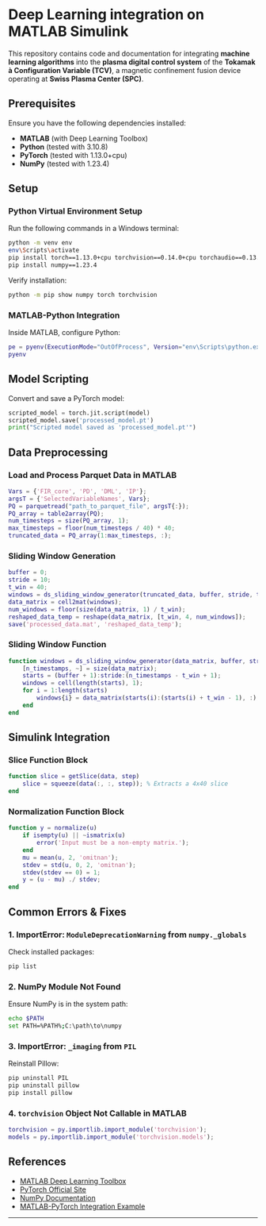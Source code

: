 # Deep Learning integration on MATLAB Simulink 

This repository contains code and documentation for integrating **machine learning algorithms** into the **plasma digital control system** of the **Tokamak à Configuration Variable (TCV)**, a magnetic confinement fusion device operating at **Swiss Plasma Center (SPC)**.

## Prerequisites

Ensure you have the following dependencies installed:

- **MATLAB** (with Deep Learning Toolbox)
- **Python** (tested with 3.10.8)
- **PyTorch** (tested with 1.13.0+cpu)
- **NumPy** (tested with 1.23.4)

## Setup

### Python Virtual Environment Setup

Run the following commands in a Windows terminal:

```sh
python -m venv env
env\Scripts\activate
pip install torch==1.13.0+cpu torchvision==0.14.0+cpu torchaudio==0.13.0 --extra-index-url https://download.pytorch.org/whl/cpu
pip install numpy==1.23.4
```

Verify installation:

```sh
python -m pip show numpy torch torchvision
```

### MATLAB-Python Integration

Inside MATLAB, configure Python:

```matlab
pe = pyenv(ExecutionMode="OutOfProcess", Version="env\Scripts\python.exe");
pyenv
```

## Model Scripting

Convert and save a PyTorch model:

```python
scripted_model = torch.jit.script(model)
scripted_model.save('processed_model.pt')
print("Scripted model saved as 'processed_model.pt'")
```

## Data Preprocessing

### Load and Process Parquet Data in MATLAB

```matlab
Vars = {'FIR_core', 'PD', 'DML', 'IP'};
argsT = {'SelectedVariableNames', Vars};
PQ = parquetread("path_to_parquet_file", argsT{:});
PQ_array = table2array(PQ);
num_timesteps = size(PQ_array, 1);
max_timesteps = floor(num_timesteps / 40) * 40;
truncated_data = PQ_array(1:max_timesteps, :);
```

### Sliding Window Generation

```matlab
buffer = 0;
stride = 10;
t_win = 40;
windows = ds_sliding_window_generator(truncated_data, buffer, stride, t_win);
data_matrix = cell2mat(windows);
num_windows = floor(size(data_matrix, 1) / t_win);
reshaped_data_temp = reshape(data_matrix, [t_win, 4, num_windows]);
save('processed_data.mat', 'reshaped_data_temp');
```

### Sliding Window Function

```matlab
function windows = ds_sliding_window_generator(data_matrix, buffer, stride, t_win)
    [n_timestamps, ~] = size(data_matrix);
    starts = (buffer + 1):stride:(n_timestamps - t_win + 1);
    windows = cell(length(starts), 1);
    for i = 1:length(starts)
        windows{i} = data_matrix(starts(i):(starts(i) + t_win - 1), :);
    end
end
```

## Simulink Integration

### Slice Function Block

```matlab
function slice = getSlice(data, step)
    slice = squeeze(data(:, :, step)); % Extracts a 4x40 slice
end
```

### Normalization Function Block

```matlab
function y = normalize(u)
    if isempty(u) || ~ismatrix(u)
        error('Input must be a non-empty matrix.');
    end
    mu = mean(u, 2, 'omitnan');
    stdev = std(u, 0, 2, 'omitnan');
    stdev(stdev == 0) = 1;
    y = (u - mu) ./ stdev;
end
```

## Common Errors & Fixes

### 1. ImportError: `ModuleDeprecationWarning` from `numpy._globals`
Check installed packages:

```sh
pip list
```

### 2. NumPy Module Not Found
Ensure NumPy is in the system path:

```sh
echo $PATH
set PATH=%PATH%;C:\path\to\numpy
```

### 3. ImportError: `_imaging` from `PIL`
Reinstall Pillow:

```sh
pip uninstall PIL
pip uninstall pillow
pip install pillow
```

### 4. `torchvision` Object Not Callable in MATLAB

```matlab
torchvision = py.importlib.import_module('torchvision');
models = py.importlib.import_module('torchvision.models');
```

## References

- [MATLAB Deep Learning Toolbox](https://www.mathworks.com/products/deep-learning.html)
- [PyTorch Official Site](https://pytorch.org/get-started/previous-versions/)
- [NumPy Documentation](https://numpy.org/)
- [MATLAB-PyTorch Integration Example](https://github.com/matlab-deep-learning/compare-PyTorch-models-from-MATLAB)

---


